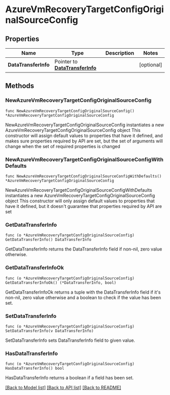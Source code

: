 # AzureVmRecoveryTargetConfigOriginalSourceConfig

## Properties

Name | Type | Description | Notes
------------ | ------------- | ------------- | -------------
**DataTransferInfo** | Pointer to [**DataTransferInfo**](DataTransferInfo.md) |  | [optional] 

## Methods

### NewAzureVmRecoveryTargetConfigOriginalSourceConfig

`func NewAzureVmRecoveryTargetConfigOriginalSourceConfig() *AzureVmRecoveryTargetConfigOriginalSourceConfig`

NewAzureVmRecoveryTargetConfigOriginalSourceConfig instantiates a new AzureVmRecoveryTargetConfigOriginalSourceConfig object
This constructor will assign default values to properties that have it defined,
and makes sure properties required by API are set, but the set of arguments
will change when the set of required properties is changed

### NewAzureVmRecoveryTargetConfigOriginalSourceConfigWithDefaults

`func NewAzureVmRecoveryTargetConfigOriginalSourceConfigWithDefaults() *AzureVmRecoveryTargetConfigOriginalSourceConfig`

NewAzureVmRecoveryTargetConfigOriginalSourceConfigWithDefaults instantiates a new AzureVmRecoveryTargetConfigOriginalSourceConfig object
This constructor will only assign default values to properties that have it defined,
but it doesn't guarantee that properties required by API are set

### GetDataTransferInfo

`func (o *AzureVmRecoveryTargetConfigOriginalSourceConfig) GetDataTransferInfo() DataTransferInfo`

GetDataTransferInfo returns the DataTransferInfo field if non-nil, zero value otherwise.

### GetDataTransferInfoOk

`func (o *AzureVmRecoveryTargetConfigOriginalSourceConfig) GetDataTransferInfoOk() (*DataTransferInfo, bool)`

GetDataTransferInfoOk returns a tuple with the DataTransferInfo field if it's non-nil, zero value otherwise
and a boolean to check if the value has been set.

### SetDataTransferInfo

`func (o *AzureVmRecoveryTargetConfigOriginalSourceConfig) SetDataTransferInfo(v DataTransferInfo)`

SetDataTransferInfo sets DataTransferInfo field to given value.

### HasDataTransferInfo

`func (o *AzureVmRecoveryTargetConfigOriginalSourceConfig) HasDataTransferInfo() bool`

HasDataTransferInfo returns a boolean if a field has been set.


[[Back to Model list]](../README.md#documentation-for-models) [[Back to API list]](../README.md#documentation-for-api-endpoints) [[Back to README]](../README.md)


